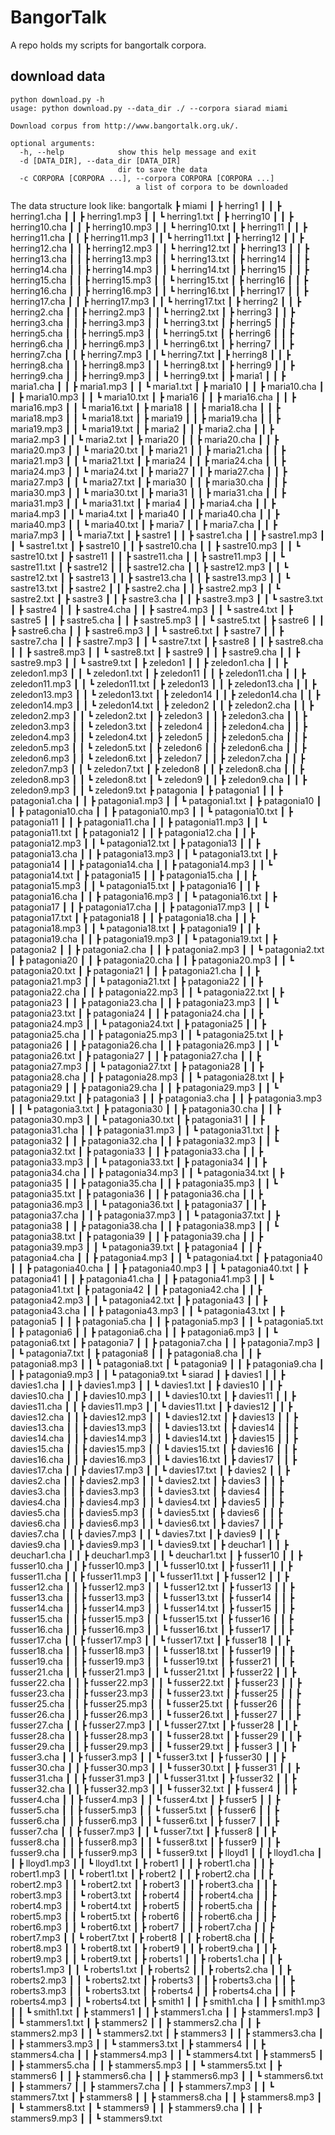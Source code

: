 # BangorTalk
A repo holds my scripts for bangortalk corpora.

## download data

	python download.py -h
	usage: python download.py --data_dir ./ --corpora siarad miami
	
	Download corpus from http://www.bangortalk.org.uk/.
	
	optional arguments:
	  -h, --help            show this help message and exit
	  -d [DATA_DIR], --data_dir [DATA_DIR]
	                        dir to save the data
	  -c CORPORA [CORPORA ...], --corpora CORPORA [CORPORA ...]
		                        a list of corpora to be downloaded
		                        
The data structure look like:
bangortalk
 ┣ miami
 ┃ ┣ herring1
 ┃ ┃ ┣ herring1.cha
 ┃ ┃ ┣ herring1.mp3
 ┃ ┃ ┗ herring1.txt
 ┃ ┣ herring10
 ┃ ┃ ┣ herring10.cha
 ┃ ┃ ┣ herring10.mp3
 ┃ ┃ ┗ herring10.txt
 ┃ ┣ herring11
 ┃ ┃ ┣ herring11.cha
 ┃ ┃ ┣ herring11.mp3
 ┃ ┃ ┗ herring11.txt
 ┃ ┣ herring12
 ┃ ┃ ┣ herring12.cha
 ┃ ┃ ┣ herring12.mp3
 ┃ ┃ ┗ herring12.txt
 ┃ ┣ herring13
 ┃ ┃ ┣ herring13.cha
 ┃ ┃ ┣ herring13.mp3
 ┃ ┃ ┗ herring13.txt
 ┃ ┣ herring14
 ┃ ┃ ┣ herring14.cha
 ┃ ┃ ┣ herring14.mp3
 ┃ ┃ ┗ herring14.txt
 ┃ ┣ herring15
 ┃ ┃ ┣ herring15.cha
 ┃ ┃ ┣ herring15.mp3
 ┃ ┃ ┗ herring15.txt
 ┃ ┣ herring16
 ┃ ┃ ┣ herring16.cha
 ┃ ┃ ┣ herring16.mp3
 ┃ ┃ ┗ herring16.txt
 ┃ ┣ herring17
 ┃ ┃ ┣ herring17.cha
 ┃ ┃ ┣ herring17.mp3
 ┃ ┃ ┗ herring17.txt
 ┃ ┣ herring2
 ┃ ┃ ┣ herring2.cha
 ┃ ┃ ┣ herring2.mp3
 ┃ ┃ ┗ herring2.txt
 ┃ ┣ herring3
 ┃ ┃ ┣ herring3.cha
 ┃ ┃ ┣ herring3.mp3
 ┃ ┃ ┗ herring3.txt
 ┃ ┣ herring5
 ┃ ┃ ┣ herring5.cha
 ┃ ┃ ┣ herring5.mp3
 ┃ ┃ ┗ herring5.txt
 ┃ ┣ herring6
 ┃ ┃ ┣ herring6.cha
 ┃ ┃ ┣ herring6.mp3
 ┃ ┃ ┗ herring6.txt
 ┃ ┣ herring7
 ┃ ┃ ┣ herring7.cha
 ┃ ┃ ┣ herring7.mp3
 ┃ ┃ ┗ herring7.txt
 ┃ ┣ herring8
 ┃ ┃ ┣ herring8.cha
 ┃ ┃ ┣ herring8.mp3
 ┃ ┃ ┗ herring8.txt
 ┃ ┣ herring9
 ┃ ┃ ┣ herring9.cha
 ┃ ┃ ┣ herring9.mp3
 ┃ ┃ ┗ herring9.txt
 ┃ ┣ maria1
 ┃ ┃ ┣ maria1.cha
 ┃ ┃ ┣ maria1.mp3
 ┃ ┃ ┗ maria1.txt
 ┃ ┣ maria10
 ┃ ┃ ┣ maria10.cha
 ┃ ┃ ┣ maria10.mp3
 ┃ ┃ ┗ maria10.txt
 ┃ ┣ maria16
 ┃ ┃ ┣ maria16.cha
 ┃ ┃ ┣ maria16.mp3
 ┃ ┃ ┗ maria16.txt
 ┃ ┣ maria18
 ┃ ┃ ┣ maria18.cha
 ┃ ┃ ┣ maria18.mp3
 ┃ ┃ ┗ maria18.txt
 ┃ ┣ maria19
 ┃ ┃ ┣ maria19.cha
 ┃ ┃ ┣ maria19.mp3
 ┃ ┃ ┗ maria19.txt
 ┃ ┣ maria2
 ┃ ┃ ┣ maria2.cha
 ┃ ┃ ┣ maria2.mp3
 ┃ ┃ ┗ maria2.txt
 ┃ ┣ maria20
 ┃ ┃ ┣ maria20.cha
 ┃ ┃ ┣ maria20.mp3
 ┃ ┃ ┗ maria20.txt
 ┃ ┣ maria21
 ┃ ┃ ┣ maria21.cha
 ┃ ┃ ┣ maria21.mp3
 ┃ ┃ ┗ maria21.txt
 ┃ ┣ maria24
 ┃ ┃ ┣ maria24.cha
 ┃ ┃ ┣ maria24.mp3
 ┃ ┃ ┗ maria24.txt
 ┃ ┣ maria27
 ┃ ┃ ┣ maria27.cha
 ┃ ┃ ┣ maria27.mp3
 ┃ ┃ ┗ maria27.txt
 ┃ ┣ maria30
 ┃ ┃ ┣ maria30.cha
 ┃ ┃ ┣ maria30.mp3
 ┃ ┃ ┗ maria30.txt
 ┃ ┣ maria31
 ┃ ┃ ┣ maria31.cha
 ┃ ┃ ┣ maria31.mp3
 ┃ ┃ ┗ maria31.txt
 ┃ ┣ maria4
 ┃ ┃ ┣ maria4.cha
 ┃ ┃ ┣ maria4.mp3
 ┃ ┃ ┗ maria4.txt
 ┃ ┣ maria40
 ┃ ┃ ┣ maria40.cha
 ┃ ┃ ┣ maria40.mp3
 ┃ ┃ ┗ maria40.txt
 ┃ ┣ maria7
 ┃ ┃ ┣ maria7.cha
 ┃ ┃ ┣ maria7.mp3
 ┃ ┃ ┗ maria7.txt
 ┃ ┣ sastre1
 ┃ ┃ ┣ sastre1.cha
 ┃ ┃ ┣ sastre1.mp3
 ┃ ┃ ┗ sastre1.txt
 ┃ ┣ sastre10
 ┃ ┃ ┣ sastre10.cha
 ┃ ┃ ┣ sastre10.mp3
 ┃ ┃ ┗ sastre10.txt
 ┃ ┣ sastre11
 ┃ ┃ ┣ sastre11.cha
 ┃ ┃ ┣ sastre11.mp3
 ┃ ┃ ┗ sastre11.txt
 ┃ ┣ sastre12
 ┃ ┃ ┣ sastre12.cha
 ┃ ┃ ┣ sastre12.mp3
 ┃ ┃ ┗ sastre12.txt
 ┃ ┣ sastre13
 ┃ ┃ ┣ sastre13.cha
 ┃ ┃ ┣ sastre13.mp3
 ┃ ┃ ┗ sastre13.txt
 ┃ ┣ sastre2
 ┃ ┃ ┣ sastre2.cha
 ┃ ┃ ┣ sastre2.mp3
 ┃ ┃ ┗ sastre2.txt
 ┃ ┣ sastre3
 ┃ ┃ ┣ sastre3.cha
 ┃ ┃ ┣ sastre3.mp3
 ┃ ┃ ┗ sastre3.txt
 ┃ ┣ sastre4
 ┃ ┃ ┣ sastre4.cha
 ┃ ┃ ┣ sastre4.mp3
 ┃ ┃ ┗ sastre4.txt
 ┃ ┣ sastre5
 ┃ ┃ ┣ sastre5.cha
 ┃ ┃ ┣ sastre5.mp3
 ┃ ┃ ┗ sastre5.txt
 ┃ ┣ sastre6
 ┃ ┃ ┣ sastre6.cha
 ┃ ┃ ┣ sastre6.mp3
 ┃ ┃ ┗ sastre6.txt
 ┃ ┣ sastre7
 ┃ ┃ ┣ sastre7.cha
 ┃ ┃ ┣ sastre7.mp3
 ┃ ┃ ┗ sastre7.txt
 ┃ ┣ sastre8
 ┃ ┃ ┣ sastre8.cha
 ┃ ┃ ┣ sastre8.mp3
 ┃ ┃ ┗ sastre8.txt
 ┃ ┣ sastre9
 ┃ ┃ ┣ sastre9.cha
 ┃ ┃ ┣ sastre9.mp3
 ┃ ┃ ┗ sastre9.txt
 ┃ ┣ zeledon1
 ┃ ┃ ┣ zeledon1.cha
 ┃ ┃ ┣ zeledon1.mp3
 ┃ ┃ ┗ zeledon1.txt
 ┃ ┣ zeledon11
 ┃ ┃ ┣ zeledon11.cha
 ┃ ┃ ┣ zeledon11.mp3
 ┃ ┃ ┗ zeledon11.txt
 ┃ ┣ zeledon13
 ┃ ┃ ┣ zeledon13.cha
 ┃ ┃ ┣ zeledon13.mp3
 ┃ ┃ ┗ zeledon13.txt
 ┃ ┣ zeledon14
 ┃ ┃ ┣ zeledon14.cha
 ┃ ┃ ┣ zeledon14.mp3
 ┃ ┃ ┗ zeledon14.txt
 ┃ ┣ zeledon2
 ┃ ┃ ┣ zeledon2.cha
 ┃ ┃ ┣ zeledon2.mp3
 ┃ ┃ ┗ zeledon2.txt
 ┃ ┣ zeledon3
 ┃ ┃ ┣ zeledon3.cha
 ┃ ┃ ┣ zeledon3.mp3
 ┃ ┃ ┗ zeledon3.txt
 ┃ ┣ zeledon4
 ┃ ┃ ┣ zeledon4.cha
 ┃ ┃ ┣ zeledon4.mp3
 ┃ ┃ ┗ zeledon4.txt
 ┃ ┣ zeledon5
 ┃ ┃ ┣ zeledon5.cha
 ┃ ┃ ┣ zeledon5.mp3
 ┃ ┃ ┗ zeledon5.txt
 ┃ ┣ zeledon6
 ┃ ┃ ┣ zeledon6.cha
 ┃ ┃ ┣ zeledon6.mp3
 ┃ ┃ ┗ zeledon6.txt
 ┃ ┣ zeledon7
 ┃ ┃ ┣ zeledon7.cha
 ┃ ┃ ┣ zeledon7.mp3
 ┃ ┃ ┗ zeledon7.txt
 ┃ ┣ zeledon8
 ┃ ┃ ┣ zeledon8.cha
 ┃ ┃ ┣ zeledon8.mp3
 ┃ ┃ ┗ zeledon8.txt
 ┃ ┗ zeledon9
 ┃ ┃ ┣ zeledon9.cha
 ┃ ┃ ┣ zeledon9.mp3
 ┃ ┃ ┗ zeledon9.txt
 ┣ patagonia
 ┃ ┣ patagonia1
 ┃ ┃ ┣ patagonia1.cha
 ┃ ┃ ┣ patagonia1.mp3
 ┃ ┃ ┗ patagonia1.txt
 ┃ ┣ patagonia10
 ┃ ┃ ┣ patagonia10.cha
 ┃ ┃ ┣ patagonia10.mp3
 ┃ ┃ ┗ patagonia10.txt
 ┃ ┣ patagonia11
 ┃ ┃ ┣ patagonia11.cha
 ┃ ┃ ┣ patagonia11.mp3
 ┃ ┃ ┗ patagonia11.txt
 ┃ ┣ patagonia12
 ┃ ┃ ┣ patagonia12.cha
 ┃ ┃ ┣ patagonia12.mp3
 ┃ ┃ ┗ patagonia12.txt
 ┃ ┣ patagonia13
 ┃ ┃ ┣ patagonia13.cha
 ┃ ┃ ┣ patagonia13.mp3
 ┃ ┃ ┗ patagonia13.txt
 ┃ ┣ patagonia14
 ┃ ┃ ┣ patagonia14.cha
 ┃ ┃ ┣ patagonia14.mp3
 ┃ ┃ ┗ patagonia14.txt
 ┃ ┣ patagonia15
 ┃ ┃ ┣ patagonia15.cha
 ┃ ┃ ┣ patagonia15.mp3
 ┃ ┃ ┗ patagonia15.txt
 ┃ ┣ patagonia16
 ┃ ┃ ┣ patagonia16.cha
 ┃ ┃ ┣ patagonia16.mp3
 ┃ ┃ ┗ patagonia16.txt
 ┃ ┣ patagonia17
 ┃ ┃ ┣ patagonia17.cha
 ┃ ┃ ┣ patagonia17.mp3
 ┃ ┃ ┗ patagonia17.txt
 ┃ ┣ patagonia18
 ┃ ┃ ┣ patagonia18.cha
 ┃ ┃ ┣ patagonia18.mp3
 ┃ ┃ ┗ patagonia18.txt
 ┃ ┣ patagonia19
 ┃ ┃ ┣ patagonia19.cha
 ┃ ┃ ┣ patagonia19.mp3
 ┃ ┃ ┗ patagonia19.txt
 ┃ ┣ patagonia2
 ┃ ┃ ┣ patagonia2.cha
 ┃ ┃ ┣ patagonia2.mp3
 ┃ ┃ ┗ patagonia2.txt
 ┃ ┣ patagonia20
 ┃ ┃ ┣ patagonia20.cha
 ┃ ┃ ┣ patagonia20.mp3
 ┃ ┃ ┗ patagonia20.txt
 ┃ ┣ patagonia21
 ┃ ┃ ┣ patagonia21.cha
 ┃ ┃ ┣ patagonia21.mp3
 ┃ ┃ ┗ patagonia21.txt
 ┃ ┣ patagonia22
 ┃ ┃ ┣ patagonia22.cha
 ┃ ┃ ┣ patagonia22.mp3
 ┃ ┃ ┗ patagonia22.txt
 ┃ ┣ patagonia23
 ┃ ┃ ┣ patagonia23.cha
 ┃ ┃ ┣ patagonia23.mp3
 ┃ ┃ ┗ patagonia23.txt
 ┃ ┣ patagonia24
 ┃ ┃ ┣ patagonia24.cha
 ┃ ┃ ┣ patagonia24.mp3
 ┃ ┃ ┗ patagonia24.txt
 ┃ ┣ patagonia25
 ┃ ┃ ┣ patagonia25.cha
 ┃ ┃ ┣ patagonia25.mp3
 ┃ ┃ ┗ patagonia25.txt
 ┃ ┣ patagonia26
 ┃ ┃ ┣ patagonia26.cha
 ┃ ┃ ┣ patagonia26.mp3
 ┃ ┃ ┗ patagonia26.txt
 ┃ ┣ patagonia27
 ┃ ┃ ┣ patagonia27.cha
 ┃ ┃ ┣ patagonia27.mp3
 ┃ ┃ ┗ patagonia27.txt
 ┃ ┣ patagonia28
 ┃ ┃ ┣ patagonia28.cha
 ┃ ┃ ┣ patagonia28.mp3
 ┃ ┃ ┗ patagonia28.txt
 ┃ ┣ patagonia29
 ┃ ┃ ┣ patagonia29.cha
 ┃ ┃ ┣ patagonia29.mp3
 ┃ ┃ ┗ patagonia29.txt
 ┃ ┣ patagonia3
 ┃ ┃ ┣ patagonia3.cha
 ┃ ┃ ┣ patagonia3.mp3
 ┃ ┃ ┗ patagonia3.txt
 ┃ ┣ patagonia30
 ┃ ┃ ┣ patagonia30.cha
 ┃ ┃ ┣ patagonia30.mp3
 ┃ ┃ ┗ patagonia30.txt
 ┃ ┣ patagonia31
 ┃ ┃ ┣ patagonia31.cha
 ┃ ┃ ┣ patagonia31.mp3
 ┃ ┃ ┗ patagonia31.txt
 ┃ ┣ patagonia32
 ┃ ┃ ┣ patagonia32.cha
 ┃ ┃ ┣ patagonia32.mp3
 ┃ ┃ ┗ patagonia32.txt
 ┃ ┣ patagonia33
 ┃ ┃ ┣ patagonia33.cha
 ┃ ┃ ┣ patagonia33.mp3
 ┃ ┃ ┗ patagonia33.txt
 ┃ ┣ patagonia34
 ┃ ┃ ┣ patagonia34.cha
 ┃ ┃ ┣ patagonia34.mp3
 ┃ ┃ ┗ patagonia34.txt
 ┃ ┣ patagonia35
 ┃ ┃ ┣ patagonia35.cha
 ┃ ┃ ┣ patagonia35.mp3
 ┃ ┃ ┗ patagonia35.txt
 ┃ ┣ patagonia36
 ┃ ┃ ┣ patagonia36.cha
 ┃ ┃ ┣ patagonia36.mp3
 ┃ ┃ ┗ patagonia36.txt
 ┃ ┣ patagonia37
 ┃ ┃ ┣ patagonia37.cha
 ┃ ┃ ┣ patagonia37.mp3
 ┃ ┃ ┗ patagonia37.txt
 ┃ ┣ patagonia38
 ┃ ┃ ┣ patagonia38.cha
 ┃ ┃ ┣ patagonia38.mp3
 ┃ ┃ ┗ patagonia38.txt
 ┃ ┣ patagonia39
 ┃ ┃ ┣ patagonia39.cha
 ┃ ┃ ┣ patagonia39.mp3
 ┃ ┃ ┗ patagonia39.txt
 ┃ ┣ patagonia4
 ┃ ┃ ┣ patagonia4.cha
 ┃ ┃ ┣ patagonia4.mp3
 ┃ ┃ ┗ patagonia4.txt
 ┃ ┣ patagonia40
 ┃ ┃ ┣ patagonia40.cha
 ┃ ┃ ┣ patagonia40.mp3
 ┃ ┃ ┗ patagonia40.txt
 ┃ ┣ patagonia41
 ┃ ┃ ┣ patagonia41.cha
 ┃ ┃ ┣ patagonia41.mp3
 ┃ ┃ ┗ patagonia41.txt
 ┃ ┣ patagonia42
 ┃ ┃ ┣ patagonia42.cha
 ┃ ┃ ┣ patagonia42.mp3
 ┃ ┃ ┗ patagonia42.txt
 ┃ ┣ patagonia43
 ┃ ┃ ┣ patagonia43.cha
 ┃ ┃ ┣ patagonia43.mp3
 ┃ ┃ ┗ patagonia43.txt
 ┃ ┣ patagonia5
 ┃ ┃ ┣ patagonia5.cha
 ┃ ┃ ┣ patagonia5.mp3
 ┃ ┃ ┗ patagonia5.txt
 ┃ ┣ patagonia6
 ┃ ┃ ┣ patagonia6.cha
 ┃ ┃ ┣ patagonia6.mp3
 ┃ ┃ ┗ patagonia6.txt
 ┃ ┣ patagonia7
 ┃ ┃ ┣ patagonia7.cha
 ┃ ┃ ┣ patagonia7.mp3
 ┃ ┃ ┗ patagonia7.txt
 ┃ ┣ patagonia8
 ┃ ┃ ┣ patagonia8.cha
 ┃ ┃ ┣ patagonia8.mp3
 ┃ ┃ ┗ patagonia8.txt
 ┃ ┗ patagonia9
 ┃ ┃ ┣ patagonia9.cha
 ┃ ┃ ┣ patagonia9.mp3
 ┃ ┃ ┗ patagonia9.txt
 ┗ siarad
 ┃ ┣ davies1
 ┃ ┃ ┣ davies1.cha
 ┃ ┃ ┣ davies1.mp3
 ┃ ┃ ┗ davies1.txt
 ┃ ┣ davies10
 ┃ ┃ ┣ davies10.cha
 ┃ ┃ ┣ davies10.mp3
 ┃ ┃ ┗ davies10.txt
 ┃ ┣ davies11
 ┃ ┃ ┣ davies11.cha
 ┃ ┃ ┣ davies11.mp3
 ┃ ┃ ┗ davies11.txt
 ┃ ┣ davies12
 ┃ ┃ ┣ davies12.cha
 ┃ ┃ ┣ davies12.mp3
 ┃ ┃ ┗ davies12.txt
 ┃ ┣ davies13
 ┃ ┃ ┣ davies13.cha
 ┃ ┃ ┣ davies13.mp3
 ┃ ┃ ┗ davies13.txt
 ┃ ┣ davies14
 ┃ ┃ ┣ davies14.cha
 ┃ ┃ ┣ davies14.mp3
 ┃ ┃ ┗ davies14.txt
 ┃ ┣ davies15
 ┃ ┃ ┣ davies15.cha
 ┃ ┃ ┣ davies15.mp3
 ┃ ┃ ┗ davies15.txt
 ┃ ┣ davies16
 ┃ ┃ ┣ davies16.cha
 ┃ ┃ ┣ davies16.mp3
 ┃ ┃ ┗ davies16.txt
 ┃ ┣ davies17
 ┃ ┃ ┣ davies17.cha
 ┃ ┃ ┣ davies17.mp3
 ┃ ┃ ┗ davies17.txt
 ┃ ┣ davies2
 ┃ ┃ ┣ davies2.cha
 ┃ ┃ ┣ davies2.mp3
 ┃ ┃ ┗ davies2.txt
 ┃ ┣ davies3
 ┃ ┃ ┣ davies3.cha
 ┃ ┃ ┣ davies3.mp3
 ┃ ┃ ┗ davies3.txt
 ┃ ┣ davies4
 ┃ ┃ ┣ davies4.cha
 ┃ ┃ ┣ davies4.mp3
 ┃ ┃ ┗ davies4.txt
 ┃ ┣ davies5
 ┃ ┃ ┣ davies5.cha
 ┃ ┃ ┣ davies5.mp3
 ┃ ┃ ┗ davies5.txt
 ┃ ┣ davies6
 ┃ ┃ ┣ davies6.cha
 ┃ ┃ ┣ davies6.mp3
 ┃ ┃ ┗ davies6.txt
 ┃ ┣ davies7
 ┃ ┃ ┣ davies7.cha
 ┃ ┃ ┣ davies7.mp3
 ┃ ┃ ┗ davies7.txt
 ┃ ┣ davies9
 ┃ ┃ ┣ davies9.cha
 ┃ ┃ ┣ davies9.mp3
 ┃ ┃ ┗ davies9.txt
 ┃ ┣ deuchar1
 ┃ ┃ ┣ deuchar1.cha
 ┃ ┃ ┣ deuchar1.mp3
 ┃ ┃ ┗ deuchar1.txt
 ┃ ┣ fusser10
 ┃ ┃ ┣ fusser10.cha
 ┃ ┃ ┣ fusser10.mp3
 ┃ ┃ ┗ fusser10.txt
 ┃ ┣ fusser11
 ┃ ┃ ┣ fusser11.cha
 ┃ ┃ ┣ fusser11.mp3
 ┃ ┃ ┗ fusser11.txt
 ┃ ┣ fusser12
 ┃ ┃ ┣ fusser12.cha
 ┃ ┃ ┣ fusser12.mp3
 ┃ ┃ ┗ fusser12.txt
 ┃ ┣ fusser13
 ┃ ┃ ┣ fusser13.cha
 ┃ ┃ ┣ fusser13.mp3
 ┃ ┃ ┗ fusser13.txt
 ┃ ┣ fusser14
 ┃ ┃ ┣ fusser14.cha
 ┃ ┃ ┣ fusser14.mp3
 ┃ ┃ ┗ fusser14.txt
 ┃ ┣ fusser15
 ┃ ┃ ┣ fusser15.cha
 ┃ ┃ ┣ fusser15.mp3
 ┃ ┃ ┗ fusser15.txt
 ┃ ┣ fusser16
 ┃ ┃ ┣ fusser16.cha
 ┃ ┃ ┣ fusser16.mp3
 ┃ ┃ ┗ fusser16.txt
 ┃ ┣ fusser17
 ┃ ┃ ┣ fusser17.cha
 ┃ ┃ ┣ fusser17.mp3
 ┃ ┃ ┗ fusser17.txt
 ┃ ┣ fusser18
 ┃ ┃ ┣ fusser18.cha
 ┃ ┃ ┣ fusser18.mp3
 ┃ ┃ ┗ fusser18.txt
 ┃ ┣ fusser19
 ┃ ┃ ┣ fusser19.cha
 ┃ ┃ ┣ fusser19.mp3
 ┃ ┃ ┗ fusser19.txt
 ┃ ┣ fusser21
 ┃ ┃ ┣ fusser21.cha
 ┃ ┃ ┣ fusser21.mp3
 ┃ ┃ ┗ fusser21.txt
 ┃ ┣ fusser22
 ┃ ┃ ┣ fusser22.cha
 ┃ ┃ ┣ fusser22.mp3
 ┃ ┃ ┗ fusser22.txt
 ┃ ┣ fusser23
 ┃ ┃ ┣ fusser23.cha
 ┃ ┃ ┣ fusser23.mp3
 ┃ ┃ ┗ fusser23.txt
 ┃ ┣ fusser25
 ┃ ┃ ┣ fusser25.cha
 ┃ ┃ ┣ fusser25.mp3
 ┃ ┃ ┗ fusser25.txt
 ┃ ┣ fusser26
 ┃ ┃ ┣ fusser26.cha
 ┃ ┃ ┣ fusser26.mp3
 ┃ ┃ ┗ fusser26.txt
 ┃ ┣ fusser27
 ┃ ┃ ┣ fusser27.cha
 ┃ ┃ ┣ fusser27.mp3
 ┃ ┃ ┗ fusser27.txt
 ┃ ┣ fusser28
 ┃ ┃ ┣ fusser28.cha
 ┃ ┃ ┣ fusser28.mp3
 ┃ ┃ ┗ fusser28.txt
 ┃ ┣ fusser29
 ┃ ┃ ┣ fusser29.cha
 ┃ ┃ ┣ fusser29.mp3
 ┃ ┃ ┗ fusser29.txt
 ┃ ┣ fusser3
 ┃ ┃ ┣ fusser3.cha
 ┃ ┃ ┣ fusser3.mp3
 ┃ ┃ ┗ fusser3.txt
 ┃ ┣ fusser30
 ┃ ┃ ┣ fusser30.cha
 ┃ ┃ ┣ fusser30.mp3
 ┃ ┃ ┗ fusser30.txt
 ┃ ┣ fusser31
 ┃ ┃ ┣ fusser31.cha
 ┃ ┃ ┣ fusser31.mp3
 ┃ ┃ ┗ fusser31.txt
 ┃ ┣ fusser32
 ┃ ┃ ┣ fusser32.cha
 ┃ ┃ ┣ fusser32.mp3
 ┃ ┃ ┗ fusser32.txt
 ┃ ┣ fusser4
 ┃ ┃ ┣ fusser4.cha
 ┃ ┃ ┣ fusser4.mp3
 ┃ ┃ ┗ fusser4.txt
 ┃ ┣ fusser5
 ┃ ┃ ┣ fusser5.cha
 ┃ ┃ ┣ fusser5.mp3
 ┃ ┃ ┗ fusser5.txt
 ┃ ┣ fusser6
 ┃ ┃ ┣ fusser6.cha
 ┃ ┃ ┣ fusser6.mp3
 ┃ ┃ ┗ fusser6.txt
 ┃ ┣ fusser7
 ┃ ┃ ┣ fusser7.cha
 ┃ ┃ ┣ fusser7.mp3
 ┃ ┃ ┗ fusser7.txt
 ┃ ┣ fusser8
 ┃ ┃ ┣ fusser8.cha
 ┃ ┃ ┣ fusser8.mp3
 ┃ ┃ ┗ fusser8.txt
 ┃ ┣ fusser9
 ┃ ┃ ┣ fusser9.cha
 ┃ ┃ ┣ fusser9.mp3
 ┃ ┃ ┗ fusser9.txt
 ┃ ┣ lloyd1
 ┃ ┃ ┣ lloyd1.cha
 ┃ ┃ ┣ lloyd1.mp3
 ┃ ┃ ┗ lloyd1.txt
 ┃ ┣ robert1
 ┃ ┃ ┣ robert1.cha
 ┃ ┃ ┣ robert1.mp3
 ┃ ┃ ┗ robert1.txt
 ┃ ┣ robert2
 ┃ ┃ ┣ robert2.cha
 ┃ ┃ ┣ robert2.mp3
 ┃ ┃ ┗ robert2.txt
 ┃ ┣ robert3
 ┃ ┃ ┣ robert3.cha
 ┃ ┃ ┣ robert3.mp3
 ┃ ┃ ┗ robert3.txt
 ┃ ┣ robert4
 ┃ ┃ ┣ robert4.cha
 ┃ ┃ ┣ robert4.mp3
 ┃ ┃ ┗ robert4.txt
 ┃ ┣ robert5
 ┃ ┃ ┣ robert5.cha
 ┃ ┃ ┣ robert5.mp3
 ┃ ┃ ┗ robert5.txt
 ┃ ┣ robert6
 ┃ ┃ ┣ robert6.cha
 ┃ ┃ ┣ robert6.mp3
 ┃ ┃ ┗ robert6.txt
 ┃ ┣ robert7
 ┃ ┃ ┣ robert7.cha
 ┃ ┃ ┣ robert7.mp3
 ┃ ┃ ┗ robert7.txt
 ┃ ┣ robert8
 ┃ ┃ ┣ robert8.cha
 ┃ ┃ ┣ robert8.mp3
 ┃ ┃ ┗ robert8.txt
 ┃ ┣ robert9
 ┃ ┃ ┣ robert9.cha
 ┃ ┃ ┣ robert9.mp3
 ┃ ┃ ┗ robert9.txt
 ┃ ┣ roberts1
 ┃ ┃ ┣ roberts1.cha
 ┃ ┃ ┣ roberts1.mp3
 ┃ ┃ ┗ roberts1.txt
 ┃ ┣ roberts2
 ┃ ┃ ┣ roberts2.cha
 ┃ ┃ ┣ roberts2.mp3
 ┃ ┃ ┗ roberts2.txt
 ┃ ┣ roberts3
 ┃ ┃ ┣ roberts3.cha
 ┃ ┃ ┣ roberts3.mp3
 ┃ ┃ ┗ roberts3.txt
 ┃ ┣ roberts4
 ┃ ┃ ┣ roberts4.cha
 ┃ ┃ ┣ roberts4.mp3
 ┃ ┃ ┗ roberts4.txt
 ┃ ┣ smith1
 ┃ ┃ ┣ smith1.cha
 ┃ ┃ ┣ smith1.mp3
 ┃ ┃ ┗ smith1.txt
 ┃ ┣ stammers1
 ┃ ┃ ┣ stammers1.cha
 ┃ ┃ ┣ stammers1.mp3
 ┃ ┃ ┗ stammers1.txt
 ┃ ┣ stammers2
 ┃ ┃ ┣ stammers2.cha
 ┃ ┃ ┣ stammers2.mp3
 ┃ ┃ ┗ stammers2.txt
 ┃ ┣ stammers3
 ┃ ┃ ┣ stammers3.cha
 ┃ ┃ ┣ stammers3.mp3
 ┃ ┃ ┗ stammers3.txt
 ┃ ┣ stammers4
 ┃ ┃ ┣ stammers4.cha
 ┃ ┃ ┣ stammers4.mp3
 ┃ ┃ ┗ stammers4.txt
 ┃ ┣ stammers5
 ┃ ┃ ┣ stammers5.cha
 ┃ ┃ ┣ stammers5.mp3
 ┃ ┃ ┗ stammers5.txt
 ┃ ┣ stammers6
 ┃ ┃ ┣ stammers6.cha
 ┃ ┃ ┣ stammers6.mp3
 ┃ ┃ ┗ stammers6.txt
 ┃ ┣ stammers7
 ┃ ┃ ┣ stammers7.cha
 ┃ ┃ ┣ stammers7.mp3
 ┃ ┃ ┗ stammers7.txt
 ┃ ┣ stammers8
 ┃ ┃ ┣ stammers8.cha
 ┃ ┃ ┣ stammers8.mp3
 ┃ ┃ ┗ stammers8.txt
 ┃ ┗ stammers9
 ┃ ┃ ┣ stammers9.cha
 ┃ ┃ ┣ stammers9.mp3
 ┃ ┃ ┗ stammers9.txt